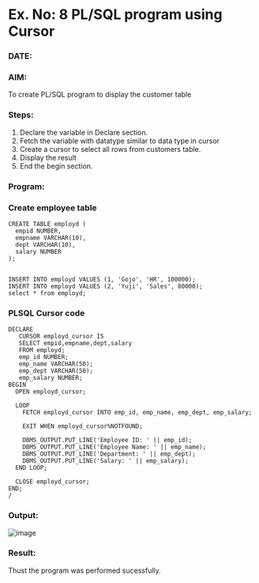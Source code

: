 # Ex. No: 8 PL/SQL program using Cursor 
### DATE: 
### AIM: 
To create PL/SQL program to display the customer table 

### Steps:
1. Declare the variable  in Declare section.
2. Fetch the variable with datatype similar to data type in cursor 
3. Create a cursor to select all rows from customers table.
4. Display the result 
5. End the begin section.

### Program:
### Create employee table
```
CREATE TABLE employd (
  empid NUMBER,
  empname VARCHAR(10),
  dept VARCHAR(10),
  salary NUMBER
);
```
```

INSERT INTO employd VALUES (1, 'Gojo', 'HR', 100000);
INSERT INTO employd VALUES (2, 'Yuji', 'Sales', 80000);
select * from employd;
```


### PLSQL Cursor code
```
DECLARE
   CURSOR employd_cursor IS
   SELECT empid,empname,dept,salary
   FROM employd;
   emp_id NUMBER;
   emp_name VARCHAR(50);
   emp_dept VARCHAR(50);
   emp_salary NUMBER;
BEGIN
  OPEN employd_cursor;

  LOOP
    FETCH employd_cursor INTO emp_id, emp_name, emp_dept, emp_salary;

    EXIT WHEN employd_cursor%NOTFOUND;

    DBMS_OUTPUT.PUT_LINE('Employee ID: ' || emp_id);
    DBMS_OUTPUT.PUT_LINE('Employee Name: ' || emp_name);
    DBMS_OUTPUT.PUT_LINE('Department: ' || emp_dept);
    DBMS_OUTPUT.PUT_LINE('Salary: ' || emp_salary);
  END LOOP;

  CLOSE employd_cursor;
END;
/
```


### Output:
![image](https://github.com/Lakshmipriya2005/DBMS/assets/115525361/d08431a3-089d-449d-809c-785120d2b818)



### Result:
Thust the program was performed sucessfully.
